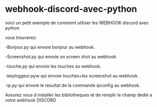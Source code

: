# webhook-discord-avec-python
voici un petit exemple de comment utiliser les WEBHOOK discord avec python

vous trouverez:

 -Bonjour.py qui envoie bonjour au webhook.
 
 -Screenshot.py qui envoie un screen shot au webhook.

-touche.py qui envoie les touches au webhook.

-keyloggeur.pyw qui envoie touches+les screenshot au webhook.

-ip.py qui envoie le resultat de la commande ipconfig  au webhook.

Assurez vous d installer les bibliotheques et de remplir le champ dedié a votre webhook DISCORD
